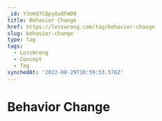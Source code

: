 ```yaml
---
_id: Y3oHd7CQpy8aQFWD9
title: Behavior Change
href: https://lesswrong.com/tag/behavior-change
slug: behavior-change
type: tag
tags:
  - LessWrong
  - Concept
  - Tag
synchedAt: '2022-08-29T10:59:53.576Z'
---
```


# Behavior Change

